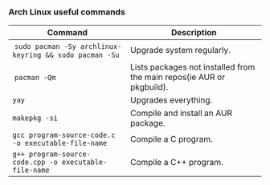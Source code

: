 ### Arch Linux useful commands
| **Command** | **Description** |
| --------------|-------------------|
| `sudo pacman -Sy archlinux-keyring && sudo pacman -Su` | Upgrade system regularly. | 
| `pacman -Qm` | Lists packages not installed from the main repos(ie AUR or pkgbuild). | 
| `yay` | Upgrades everything. |
| `makepkg -si` | Compile and install an AUR package. |
| `gcc program-source-code.c -o executable-file-name` | Compile a C program. |
| `g++ program-source-code.cpp -o executable-file-name` | Compile a C++ program. |

 
